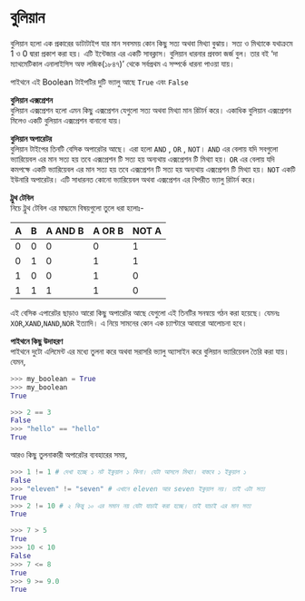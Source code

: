 # বুলিয়ান

বুলিয়ান হলো এক প্রকারের ডাটাটাইপ যার মান সবসময় কোন কিছু সত্য অথবা মিথ্যা বুঝায়। সত্য ও মিথ্যাকে যথাক্রমে 1 ও 0 দ্বারা প্রকাশ করা হয়। এটি ইন্টেজার এর একটি সাবক্লাস। বুলিয়ান ধারনার প্রবক্তা জর্জ বুল। তার বই ‘দা ম্যাথমেটিকাল এনালাইসিস অফ লজিক\(১৮৪৭\)’ থেকে সর্বপ্রথম এ সম্পর্কে ধারনা পাওয়া যায়।

পাইথনে এই Boolean টাইপটির দুটি ভ্যালু আছে `True` এবং `False`

**বুলিয়ান এক্সপ্রেশন**  
বুলিয়ান এক্সপ্রেশন হলো এমন কিছু এক্সপ্রেশন যেগুলো সত্য অথবা মিথ্যা মান রিটার্ন করে। একাধিক বুলিয়ান এক্সপ্রেশন মিলেও একটি বুলিয়ান এক্সপ্রেশন বানানো যায়।

**বুলিয়ান অপারেটর**  
বুলিয়ান টাইপের তিনটি বেসিক অপারেটর আছে। এরা হলো `AND` , `OR` , `NOT`। `AND` এর বেলায় যদি সবগুলো ভ্যারিয়েবল এর মান সত্য হয় তবে এক্সপ্রেশন টি সত্য হয় অন্যথায় এক্সপ্রেশন টি মিথ্যা হয়। `OR` এর বেলায় যদি কমপক্ষে একটি ভ্যারিয়েবল এর মান সত্য হয় তবে এক্সপ্রেশন টি সত্য হয় অন্যথায় এক্সপ্রেশন টি মিথ্যা হয়। `NOT` একটি ইউনারি অপারেটর। এটি সাধারনত কোনো ভ্যারিয়েবল অথবা এক্সপ্রেশন এর বিপরীত ভ্যালু রিটার্ন করে।

**ট্রুথ টেবিল**  
নিচে ট্রুথ টেবিল এর মাদ্ধ্যমে বিষয়গুলো তুলে ধরা হলোঃ-

| A | B | A AND B | A OR B | NOT A |
| :--- | :--- | :--- | :--- | :--- |
| 0 | 0 | 0 | 0 | 1 |
| 0 | 1 | 0 | 1 | 1 |
| 1 | 0 | 0 | 1 | 0 |
| 1 | 1 | 1 | 1 | 0 |

এই বেসিক এপারেটর ছাড়াও আরো কিছু অপারেটর আছে যেগুলো এই তিনটির সনন্বয়ে গঠন করা হয়েছে। যেমনঃ `XOR`,`XAND`,`NAND`,`NOR` ইত্যাদি। এ নিয়ে সামনের কোন এক চ্যাপ্টারে আবারো আলোচনা হবে।

**পাইথনে কিছু উদাহরণ**  
পাইথনে দুটো এলিমেন্ট এর মধ্যে তুলনা করে অথবা সরাসরি ভ্যালু অ্যাসাইন করে বুলিয়ান ভ্যারিয়েবল তৈরি করা যায়। যেমন,

```python
>>> my_boolean = True
>>> my_boolean
True

>>> 2 == 3
False
>>> "hello" == "hello"
True
```

আরও কিছু তুলনাকারী অপারেটর ব্যবহারের সময়,

```python
>>> 1 != 1 # দেখা হচ্ছে ১ নট ইকুয়াল ১ কিনা। যেটা আসলে মিথ্যা। বাস্তবে ১ ইকুয়াল ১
False
>>> "eleven" != "seven" # এখানে eleven আর seven ইকুয়াল নয়। তাই এটা সত্য 
True
>>> 2 != 10 # ২ কিন্তু ১০ এর সমান নয় যেটা যাচাই করা হচ্ছে। তাই যাচাই এর মান সত্য 
True
```

```python
>>> 7 > 5
True
>>> 10 < 10
False
>>> 7 <= 8
True
>>> 9 >= 9.0
True
```

